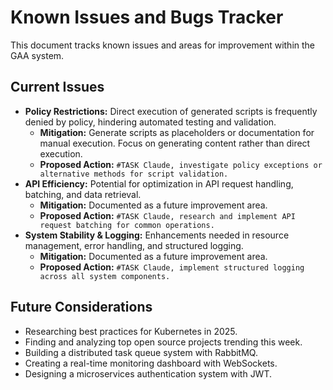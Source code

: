 # Known Issues and Bugs Tracker

This document tracks known issues and areas for improvement within the GAA system.

## Current Issues
- **Policy Restrictions:** Direct execution of generated scripts is frequently denied by policy, hindering automated testing and validation.
  - **Mitigation:** Generate scripts as placeholders or documentation for manual execution. Focus on generating content rather than direct execution.
  - **Proposed Action:** `#TASK Claude, investigate policy exceptions or alternative methods for script validation.`
- **API Efficiency:** Potential for optimization in API request handling, batching, and data retrieval.
  - **Mitigation:** Documented as a future improvement area.
  - **Proposed Action:** `#TASK Claude, research and implement API request batching for common operations.`
- **System Stability & Logging:** Enhancements needed in resource management, error handling, and structured logging.
  - **Mitigation:** Documented as a future improvement area.
  - **Proposed Action:** `#TASK Claude, implement structured logging across all system components.`

## Future Considerations
- Researching best practices for Kubernetes in 2025.
- Finding and analyzing top open source projects trending this week.
- Building a distributed task queue system with RabbitMQ.
- Creating a real-time monitoring dashboard with WebSockets.
- Designing a microservices authentication system with JWT.

